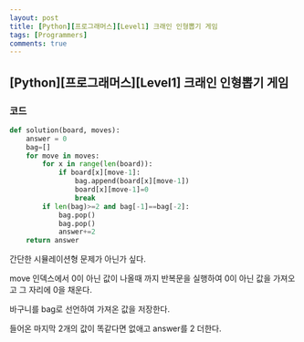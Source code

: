 ```yaml
---
layout: post
title: [Python][프로그래머스][Level1] 크래인 인형뽑기 게임
tags: [Programmers]
comments: true
---
```


## [Python][프로그래머스][Level1] 크래인 인형뽑기 게임

### 코드

```python
def solution(board, moves):
    answer = 0
    bag=[]
    for move in moves:
        for x in range(len(board)):
            if board[x][move-1]:
                bag.append(board[x][move-1])
                board[x][move-1]=0
                break
        if len(bag)>=2 and bag[-1]==bag[-2]:
            bag.pop()
            bag.pop()
            answer+=2
    return answer
```

간단한 시뮬레이션형 문제가 아닌가 싶다.

move 인덱스에서 0이 아닌 값이 나올때 까지 반복문을 실행하여 0이 아닌 값을 가져오고 그 자리에 0을 채운다.

바구니를 bag로 선언하여 가져온 값을 저장한다.

들어온 마지막 2개의 값이 똑같다면 없애고 answer를 2 더한다.

